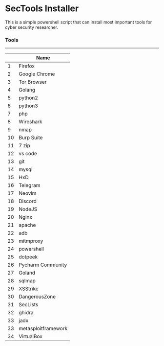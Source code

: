 # SecTools Installer

This is a simple powershell script that can install most important tools for cyber security researcher.

### Tools
------------

|     | Name                |
| --- | ------------------- |
| 1   | Firefox             |
| 2   | Google Chrome       |
| 3   | Tor Browser         |
| 4   | Golang              |
| 5   | python2             |
| 6   | python3             |
| 7   | php                 |
| 8   | Wireshark           |
| 9   | nmap                |
| 10  | Burp Suite          |
| 11  | 7 zip               |
| 12  | vs code             |
| 13  | git                 |
| 14  | mysql               |
| 15  | HxD                 |
| 16  | Telegram            |
| 17  | Neovim              |
| 18  | Discord             |
| 19  | NodeJS              |
| 20  | Nginx               |
| 21  | apache              |
| 22  | adb                 |
| 23  | mitmproxy           |
| 24  | powershell          |
| 25  | dotpeek             |
| 26  | Pycharm Community   |
| 27  | Goland              |
| 28  | sqlmap              |
| 29  | XSStrike            |
| 30  | DangerousZone       |
| 31  | SecLists            |
| 32  | ghidra              |
| 33  | jadx                |
| 33  | metasploitframework |
| 34  | VirtualBox          |

 
